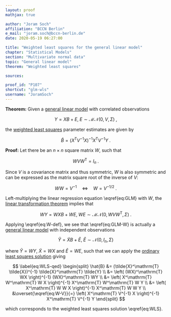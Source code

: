 ```yaml
---
layout: proof
mathjax: true

author: "Joram Soch"
affiliation: "BCCN Berlin"
e_mail: "joram.soch@bccn-berlin.de"
date: 2020-05-19 06:27:00

title: "Weighted least squares for the general linear model"
chapter: "Statistical Models"
section: "Multivariate normal data"
topic: "General linear model"
theorem: "Weighted least squares"

sources:

proof_id: "P107"
shortcut: "glm-wls"
username: "JoramSoch"
---
```



**Theorem:** Given a [general linear model](/D/glm) with correlated observations

$$ \label{eq:GLM}
Y = X B + E, \; E \sim \mathcal{MN}(0, V, \Sigma) \; ,
$$

the [weighted least squares](/P/mlr-wls) parameter estimates are given by

$$ \label{eq:WLS}
\hat{B} = (X^\mathrm{T} V^{-1} X)^{-1} X^\mathrm{T} V^{-1} Y \; .
$$


**Proof:** Let there be an $n \times n$ square matrix $W$, such that

$$ \label{eq:W-def}
W V W^\mathrm{T} = I_n \; .
$$

Since $V$ is a covariance matrix and thus symmetric, $W$ is also symmetric and can be expressed as the matrix square root of the inverse of $V$:

$$ \label{eq:W-V}
W W = V^{-1} \quad \Leftrightarrow \quad W = V^{-1/2} \; .
$$

Left-multiplying the linear regression equation \eqref{eq:GLM} with $W$, the [linear transformation theorem](/P/matn-ltt) implies that

$$ \label{eq:GLM-W}
WY = WXB + WE, \; WE \sim \mathcal{MN}(0, W V W^\mathrm{T}, \Sigma) \; .
$$

Applying \eqref{eq:W-def}, we see that \eqref{eq:GLM-W} is actually a [general linear model](/D/glm) with independent observations

$$ \label{eq:GLM-W-dev}
\tilde{Y} = \tilde{X}B + \tilde{E}, \; \tilde{E} \sim \mathcal{N}(0, I_n, \Sigma)
$$

where $\tilde{Y} = WY$, $\tilde{X} = WX$ and $\tilde{E} = WE$, such that we can apply the [ordinary least squares solution](/P/glm-ols) giving

$$ \label{eq:WLS-qed}
\begin{split}
\hat{B} &= (\tilde{X}^\mathrm{T} \tilde{X})^{-1} \tilde{X}^\mathrm{T} \tilde{Y} \\
&= \left( (WX)^\mathrm{T} WX \right)^{-1} (WX)^\mathrm{T} WY \\
&= \left( X^\mathrm{T} W^\mathrm{T} W X \right)^{-1} X^\mathrm{T} W^\mathrm{T} W Y \\
&= \left( X^\mathrm{T} W W X \right)^{-1} X^\mathrm{T} W W Y \\
&\overset{\eqref{eq:W-V}}{=} \left( X^\mathrm{T} V^{-1} X \right)^{-1} X^\mathrm{T} V^{-1} Y
\end{split}
$$

which corresponds to the weighted least squares solution \eqref{eq:WLS}.
